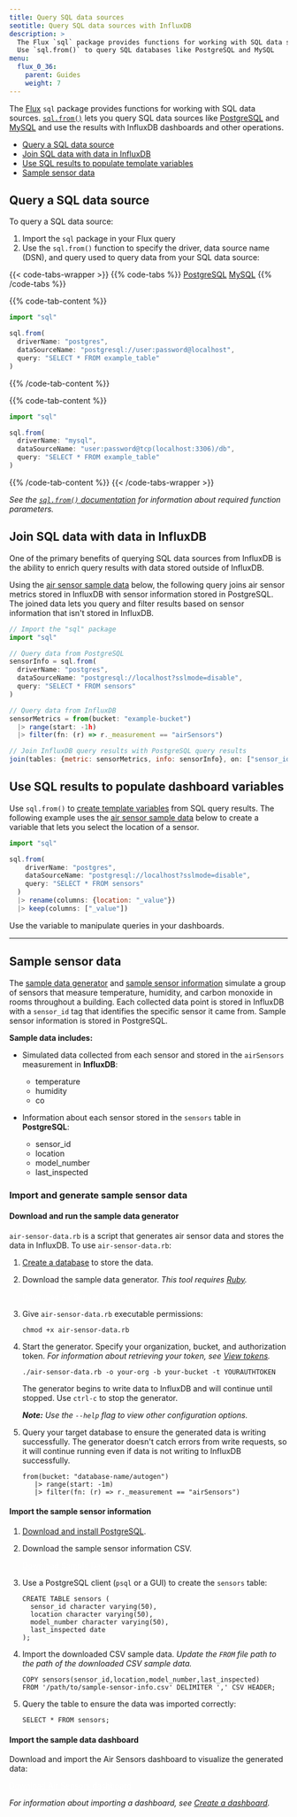 ```yaml
---
title: Query SQL data sources
seotitle: Query SQL data sources with InfluxDB
description: >
  The Flux `sql` package provides functions for working with SQL data sources.
  Use `sql.from()` to query SQL databases like PostgreSQL and MySQL
menu:
  flux_0_36:
    parent: Guides
    weight: 7
---
```


The [Flux](/flux/v0.36) `sql` package provides functions for working with SQL data sources.
[`sql.from()`](/flux/v0.36/functions/sql/from/) lets you query SQL data sources
like [PostgreSQL](https://www.postgresql.org/) and [MySQL](https://www.mysql.com/)
and use the results with InfluxDB dashboards and other operations.

- [Query a SQL data source](#query-a-sql-data-source)
- [Join SQL data with data in InfluxDB](#join-sql-data-with-data-in-influxdb)
- [Use SQL results to populate template variables](#use-sql-results-to-populate-template-variables)
- [Sample sensor data](#sample-sensor-data)

## Query a SQL data source
To query a SQL data source:

1. Import the `sql` package in your Flux query
2. Use the `sql.from()` function to specify the driver, data source name (DSN),
   and query used to query data from your SQL data source:

{{< code-tabs-wrapper >}}
{{% code-tabs %}}
[PostgreSQL](#)
[MySQL](#)
{{% /code-tabs %}}

{{% code-tab-content %}}
```js
import "sql"

sql.from(
  driverName: "postgres",
  dataSourceName: "postgresql://user:password@localhost",
  query: "SELECT * FROM example_table"
)
```
{{% /code-tab-content %}}

{{% code-tab-content %}}
```js
import "sql"

sql.from(
  driverName: "mysql",
  dataSourceName: "user:password@tcp(localhost:3306)/db",
  query: "SELECT * FROM example_table"
)
```
{{% /code-tab-content %}}
{{< /code-tabs-wrapper >}}

_See the [`sql.from()` documentation](/flux/v0.36/functions/sql/from/) for
information about required function parameters._

## Join SQL data with data in InfluxDB
One of the primary benefits of querying SQL data sources from InfluxDB
is the ability to enrich query results with data stored outside of InfluxDB.

Using the [air sensor sample data](#sample-sensor-data) below, the following query
joins air sensor metrics stored in InfluxDB with sensor information stored in PostgreSQL.
The joined data lets you query and filter results based on sensor information
that isn't stored in InfluxDB.

```js
// Import the "sql" package
import "sql"

// Query data from PostgreSQL
sensorInfo = sql.from(
  driverName: "postgres",
  dataSourceName: "postgresql://localhost?sslmode=disable",
  query: "SELECT * FROM sensors"
)

// Query data from InfluxDB
sensorMetrics = from(bucket: "example-bucket")
  |> range(start: -1h)
  |> filter(fn: (r) => r._measurement == "airSensors")

// Join InfluxDB query results with PostgreSQL query results
join(tables: {metric: sensorMetrics, info: sensorInfo}, on: ["sensor_id"])
```

## Use SQL results to populate dashboard variables
Use `sql.from()` to [create template variables](/chronograf/latest/guides/dashboard-template-variables/#create-custom-template-variables)
from SQL query results.
The following example uses the [air sensor sample data](#sample-data) below to
create a variable that lets you select the location of a sensor.

```js
import "sql"

sql.from(
    driverName: "postgres",
    dataSourceName: "postgresql://localhost?sslmode=disable",
    query: "SELECT * FROM sensors"
  )
  |> rename(columns: {location: "_value"})
  |> keep(columns: ["_value"])
```

Use the variable to manipulate queries in your dashboards.

---

## Sample sensor data
The [sample data generator](#download-and-run-the-sample-data-generator) and
[sample sensor information](#import-the-sample-sensor-information) simulate a
group of sensors that measure temperature, humidity, and carbon monoxide
in rooms throughout a building.
Each collected data point is stored in InfluxDB with a `sensor_id` tag that identifies
the specific sensor it came from.
Sample sensor information is stored in PostgreSQL.

**Sample data includes:**

- Simulated data collected from each sensor and stored in the `airSensors` measurement in **InfluxDB**:
    - temperature
    - humidity
    - co

- Information about each sensor stored in the `sensors` table in **PostgreSQL**:
    - sensor_id
    - location
    - model_number
    - last_inspected

### Import and generate sample sensor data

#### Download and run the sample data generator
`air-sensor-data.rb` is a script that generates air sensor data and stores the data in InfluxDB.
To use `air-sensor-data.rb`:

1. [Create a database](/influxdb/latest/introduction/getting-started/#creating-a-database) to store the data.
2. Download the sample data generator. _This tool requires [Ruby](https://www.ruby-lang.org/en/)._

    <a class="btn download" style="color:#fff" href="/downloads/air-sensor-data.rb" download>Download Air Sensor Generator</a>

3. Give `air-sensor-data.rb` executable permissions:

    ```
    chmod +x air-sensor-data.rb
    ```

4. Start the generator. Specify your organization, bucket, and authorization token.
  _For information about retrieving your token, see [View tokens](/v2.0/security/tokens/view-tokens/)._

    ```
    ./air-sensor-data.rb -o your-org -b your-bucket -t YOURAUTHTOKEN
    ```

    The generator begins to write data to InfluxDB and will continue until stopped.
    Use `ctrl-c` to stop the generator.

    _**Note:** Use the `--help` flag to view other configuration options._


5. Query your target database to ensure the generated data is writing successfully.
   The generator doesn't catch errors from write requests, so it will continue running
   even if data is not writing to InfluxDB successfully.

    ```
    from(bucket: "database-name/autogen")
       |> range(start: -1m)
       |> filter(fn: (r) => r._measurement == "airSensors")
    ```

#### Import the sample sensor information
1. [Download and install PostgreSQL](https://www.postgresql.org/download/).
2. Download the sample sensor information CSV.

    <a class="btn download" style="color:#fff" href="/downloads/sample-sensor-info.csv" download>Download Sample Data</a>

3. Use a PostgreSQL client (`psql` or a GUI) to create the `sensors` table:

    ```
    CREATE TABLE sensors (
      sensor_id character varying(50),
      location character varying(50),
      model_number character varying(50),
      last_inspected date
    );
    ```

4. Import the downloaded CSV sample data.
   _Update the `FROM` file path to the path of the downloaded CSV sample data._

    ```
    COPY sensors(sensor_id,location,model_number,last_inspected)
    FROM '/path/to/sample-sensor-info.csv' DELIMITER ',' CSV HEADER;
    ```

5. Query the table to ensure the data was imported correctly:

    ```
    SELECT * FROM sensors;
    ```

#### Import the sample data dashboard
Download and import the Air Sensors dashboard to visualize the generated data:

<a class="btn download" style="color:#fff" href="/downloads/air_sensors_dashboard.json" download>Download Air Sensors dashboard</a>

_For information about importing a dashboard, see [Create a dashboard](/v2.0/visualize-data/dashboards/create-dashboard/#create-a-new-dashboard)._
